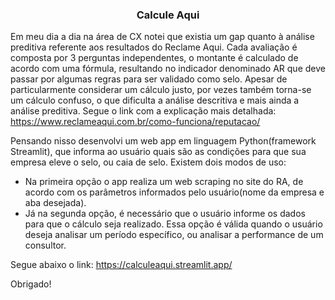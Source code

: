 <h3 align="center">Calcule Aqui</h3>

Em meu dia a dia na área de CX notei que existia um gap quanto à análise preditiva referente aos resultados do Reclame Aqui.
Cada avaliação é composta por 3 perguntas independentes, o montante é calculado de acordo com uma fórmula, resultando no indicador denominado AR que deve passar por algumas regras para ser validado como selo.
Apesar de particularmente considerar um cálculo justo, por vezes também torna-se um cálculo confuso, o que dificulta a análise descritiva e mais ainda a análise preditiva.
Segue o link com a explicação mais detalhada: https://www.reclameaqui.com.br/como-funciona/reputacao/

Pensando nisso desenvolvi um web app em linguagem Python(framework Streamlit), que informa ao usuário quais são as condições para que sua empresa eleve o selo, ou caia de selo.
Existem dois modos de uso:
- Na primeira opção o app realiza um web scraping no site do RA, de acordo com os parâmetros informados pelo usuário(nome da empresa e aba desejada).
- Já na segunda opção, é necessário que o usuário informe os dados para que o cálculo seja realizado. Essa opção é válida quando o usuário deseja analisar um período específico, ou analisar a performance de um consultor.

Segue abaixo o link:
https://calculeaqui.streamlit.app/

Obrigado!
